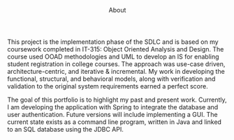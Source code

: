 <header>

<!--
  <<< Author notes: Course header >>>
 
-->

About


</header>

This project is the implementation phase of the SDLC and is based on my coursework completed in IT-315: Object Oriented Analysis and Design. The course used OOAD methodologies and UML to develop an IS for enabling student registration in college courses. The approach was use-case driven, architecture-centric, and iterative & incremental. My work in developing the functional, structural, and behavioral models, along with verification and validation to the original system requirements earned a perfect score.


The goal of this portfolio is to highlight my past and present work. Currently, I am developing the application with Spring to integrate the database and user authentication. Future versions will include implementing a GUI. The current state exists as a command line program, written in Java and linked to an SQL database using the JDBC API.

<!--
  <<< Author notes: Finish >>>
  Review what we learned, ask for feedback, provide next steps.
-->

<footer>

<!--
  <<< Author notes: Footer >>>
  Add a link to get support, GitHub status page, code of conduct, license link.
-->




